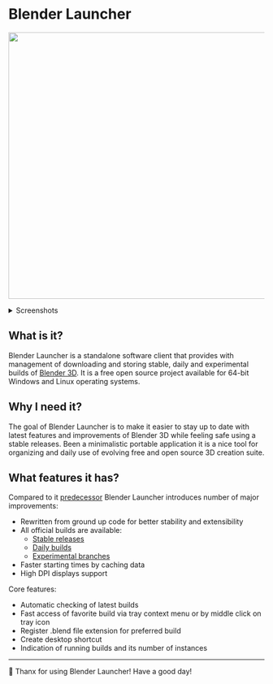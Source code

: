 # Blender Launcher

<p align="center">
<img width="800" height="525" src="https://raw.githubusercontent.com/DotBow/Blender-Launcher/master/wiki/blender_launcher_cover.png">
</p>

<details>
<summary>Screenshots</summary>
<p>
<img width="640" height="420" src="https://raw.githubusercontent.com/DotBow/Blender-Launcher/master/wiki/screenshot_01.png">
<img width="640" height="420" src="https://raw.githubusercontent.com/DotBow/Blender-Launcher/master/wiki/screenshot_02.png">
<img width="400" height="282" src="https://raw.githubusercontent.com/DotBow/Blender-Launcher/master/wiki/tray_icon.png">
</p>
</details>

## What is it?

Blender Launcher is a standalone software client that provides with management of downloading and storing stable, daily and experimental builds of [Blender 3D](https://www.blender.org/). It is a free open source project available for 64-bit Windows and Linux operating systems.

## Why I need it?

The goal of Blender Launcher is to make it easier to stay up to date with latest features and improvements of Blender 3D while feeling safe using a stable releases. Been a minimalistic portable application it is a nice tool for organizing and daily use of evolving free and open source 3D creation suite.

## What features it has?

Compared to it [predecessor](https://github.com/DotBow/Blender-Version-Manager) Blender Launcher introduces number of major improvements:

* Rewritten from ground up code for better stability and extensibility
* All official builds are available:
  * [Stable releases](https://download.blender.org/release/)
  * [Daily builds](https://builder.blender.org/download/)
  * [Experimental branches](https://builder.blender.org/download/branches/)
* Faster starting times by caching data
* High DPI displays support

Core features:

* Automatic checking of latest builds
* Fast access of favorite build via tray context menu or by middle click on tray icon
* Register .blend file extension for preferred build
* Create desktop shortcut
* Indication of running builds and its number of instances

***

:sparkling_heart: Thanx for using Blender Launcher! Have a good day!
